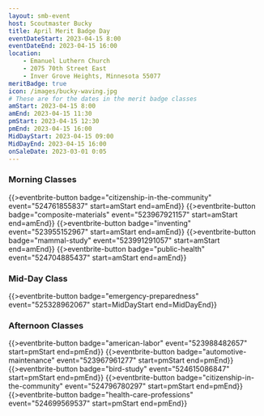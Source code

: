 ```yaml
---
layout: smb-event
host: Scoutmaster Bucky
title: April Merit Badge Day
eventDateStart: 2023-04-15 8:00
eventDateEnd: 2023-04-15 16:00
location:
    - Emanuel Luthern Church
    - 2075 70th Street East
    - Inver Grove Heights, Minnesota 55077
meritBadge: true
icon: /images/bucky-waving.jpg
# These are for the dates in the merit badge classes
amStart: 2023-04-15 8:00
amEnd: 2023-04-15 11:30
pmStart: 2023-04-15 12:30
pmEnd: 2023-04-15 16:00
MidDayStart: 2023-04-15 09:00
MidDayEnd: 2023-04-15 16:00
onSaleDate: 2023-03-01 0:05
---
```

### Morning Classes

{{>eventbrite-button badge="citizenship-in-the-community" event="524761855837" start=amStart end=amEnd}}
{{>eventbrite-button badge="composite-materials" event="523967921157" start=amStart end=amEnd}}
{{>eventbrite-button badge="inventing" event="523955152967" start=amStart end=amEnd}}
{{>eventbrite-button badge="mammal-study" event="523991291057" start=amStart end=amEnd}}
{{>eventbrite-button badge="public-health" event="524704885437" start=amStart end=amEnd}}

### Mid-Day Class

{{>eventbrite-button badge="emergency-preparedness" event="525328962067" start=MidDayStart end=MidDayEnd}}

### Afternoon Classes

{{>eventbrite-button badge="american-labor" event="523988482657" start=pmStart end=pmEnd}}
{{>eventbrite-button badge="automotive-maintenance" event="523967961277" start=pmStart end=pmEnd}}
{{>eventbrite-button badge="bird-study" event="524615086847" start=pmStart end=pmEnd}}
{{>eventbrite-button badge="citizenship-in-the-community" event="524796780297" start=pmStart end=pmEnd}}
{{>eventbrite-button badge="health-care-professions" event="524699569537" start=pmStart end=pmEnd}}


